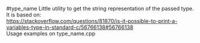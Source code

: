 #type_name
Little utility to get the string representation of the passed type.  
It is based on:  
https://stackoverflow.com/questions/81870/is-it-possible-to-print-a-variables-type-in-standard-c/56766138#56766138  
Usage examples on type_name.cpp
